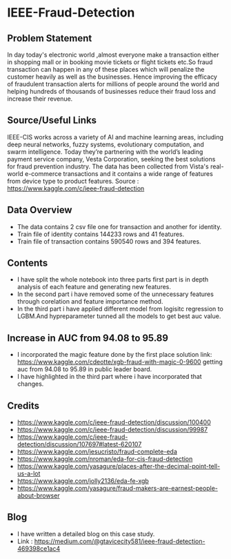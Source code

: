 # IEEE-Fraud-Detection

## Problem Statement
In day today's electronic world ,almost everyone make a transaction either in shopping mall or in booking movie tickets or flight tickets etc.So fraud transaction can happen in any of these places which will penalize the customer heavily as well as the businesses. Hence improving  the efficacy of fraudulent transaction alerts for millions of people around the world and helping hundreds of thousands of businesses reduce their fraud loss and increase their revenue. 
## Source/Useful Links
IEEE-CIS works across a variety of AI and machine learning areas, including deep neural networks, fuzzy systems, evolutionary computation, and swarm intelligence. Today they’re partnering with the world’s leading payment service company, Vesta Corporation, seeking the best solutions for fraud prevention industry.
The data has been collected from Vista's real-world e-commerce transactions and it contains a wide range of features from device type to product features.
Source : https://www.kaggle.com/c/ieee-fraud-detection
## Data Overview
- The data contains 2 csv file one for transaction and another for identity.
- Train file of identity contains 144233 rows and 41 features.
- Train file of transaction contains 590540 rows and 394 features.
## Contents
- I have split the whole notebook into three parts first part is in depth analysis of each feature and generating new features.
- In the second part i have removed some of the unnecessary features through corelation and feature importance method.
- In the third part i have applied different model from logisitc regression to LGBM.And hypreparameter tunned all the models to get best auc value.
## Increase in AUC from 94.08 to 95.89
- I incorporated the magic feature done by the first place solution link: https://www.kaggle.com/cdeotte/xgb-fraud-with-magic-0-9600
getting auc from 94.08 to 95.89 in public leader board.
- I have highlighted in the third part where i have incorporated that changes.
## Credits
- https://www.kaggle.com/c/ieee-fraud-detection/discussion/100400
- https://www.kaggle.com/c/ieee-fraud-detection/discussion/99987
- https://www.kaggle.com/c/ieee-fraud-detection/discussion/107697#latest-620107
- https://www.kaggle.com/jesucristo/fraud-complete-eda
- https://www.kaggle.com/nroman/eda-for-cis-fraud-detection
- https://www.kaggle.com/yasagure/places-after-the-decimal-point-tell-us-a-lot
- https://www.kaggle.com/jolly2136/eda-fe-xgb
- https://www.kaggle.com/yasagure/fraud-makers-are-earnest-people-about-browser
## Blog
- I have written a detailed blog on this case study.
- Link : https://medium.com/@gtavicecity581/ieee-fraud-detection-469398ce1ac4
